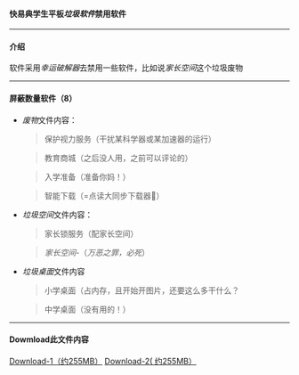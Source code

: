 <a href="/kydlj/index.html"></a>

#### 快易典学生平板*垃圾软件*禁用软件

---

#### 介绍
软件采用*幸运破解器*去禁用一些软件，比如说*家长空间*这个垃圾废物

---
#### 屏蔽数量软件（8）
* *废物*文件内容：

    > 保护视力服务（干扰某科学器或某加速器的运行）

    > 教育商城（之后没人用，之前可以评论的）
    
    >入学准备（准备你妈！）
    
    >智能下载（=点读大同步下载器🖕）
* *垃圾空间*文件内容：
    
    >家长锁服务（配家长空间）
    
    >*家长空间*-（*万恶之罪，必死*）
* *垃圾桌面*文件内容

    > 小学桌面（占内存，且开始开图片，还要这么多干什么？

    > 中学桌面（没有用的！）
    
---

#### Dowmload此文件内容
[Download-1（约255MB）](https://cloud.mail.126.com/fsprev/preview?product=cloudstorage.mail.126&uid=484391508738&docURL=eyJmaSI6NDg1NzM0ODEzNzAyLCJvYSI6IiIsImJrdCI6MCwiY3QiOjE2MDc3MzU2ODcyNzEsIm9vIjp0cnVlfQ)
[Download-2( 约255MB）](https://www.asuswebstorage.com/navigate/a/#/s/2A3798D438174382AF4DA9B315E496014)
